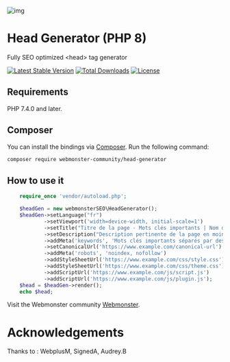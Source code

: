 ![img](https://techmonster.info/assets/img/logo-webmonster-community.png)

# Head Generator (PHP 8)
Fully SEO optimized &lt;head> tag generator

[![Latest Stable Version](http://poser.pugx.org/webmonster-community/head-generator/v)](https://packagist.org/packages/webmonster-community/head-generator)
[![Total Downloads](http://poser.pugx.org/webmonster-community/head-generator/downloads)](https://packagist.org/packages/webmonster-community/head-generator)
[![License](http://poser.pugx.org/webmonster-community/head-generator/license)](https://packagist.org/packages/webmonster-community/head-generator)

## Requirements

PHP 7.4.0 and later.

## Composer

You can install the bindings via [Composer](http://getcomposer.org/). Run the following command:

```bash
composer require webmonster-community/head-generator
```

## How to use it

```php
    require_once 'vendor/autoload.php';

    $headGen = new webmonsterSEO\HeadGenerator();
    $headGen->setLanguage("fr")
            ->setViewport('width=device-width, initial-scale=1')
            ->setTitle("Titre de la page - Mots clés importants | Nom de la marque")
            ->setDescription("Description pertinente de la page en moins de 160 caractères")
            ->addMeta('keywords', 'Mots clés importants séparés par des virgules')
            ->setCanonicalUrl('https://www.example.com/canonical-url')
            ->addMeta('robots', 'noindex, nofollow')
            ->addStyleSheetUrl('https://www.example.com/css/style.css')
            ->addStyleSheetUrl('https://www.example.com/css/theme.css')
            ->addScriptUrl('https://www.example.com/js/script.js')
            ->addScriptUrl('https://www.example.com/js/plugin.js');
    $head = $headGen->render();
    echo $head;
```


Visit the Webmonster community [Webmonster](https://webmonster.tech).

# Acknowledgements
Thanks to : WebplusM, SignedA, Audrey.B
